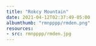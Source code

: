 ```yaml
---
title: "Rokcy Mountain"
date: 2021-04-12T02:37:49-05:00
albumthumb: "rmnpppp/rmden.png"
resources:
- src: rmnpppp/rmden.jpg
---
```



